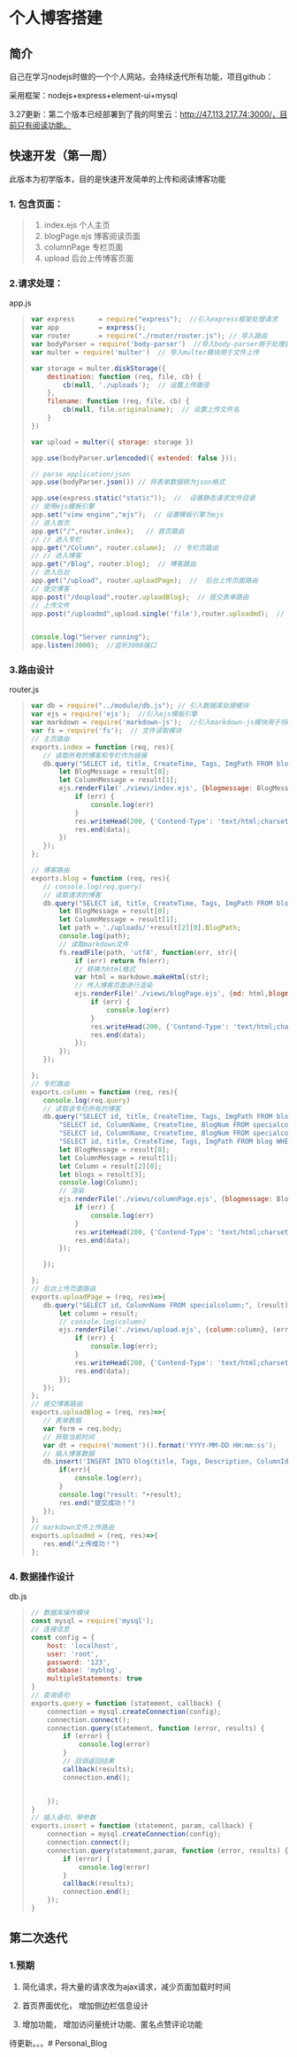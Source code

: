 # 个人博客搭建

## 简介

自己在学习nodejs时做的一个个人网站，会持续迭代所有功能，项目github：

采用框架：nodejs+express+element-ui+mysql

3.27更新：第二个版本已经部署到了我的阿里云：http://47.113.217.74:3000/，目前只有阅读功能。

## 快速开发（第一周）

此版本为初学版本，目的是快速开发简单的上传和阅读博客功能

### 1. 包含页面：

> 1. index.ejs 个人主页
> 2. blogPage.ejs 博客阅读页面
> 3. columnPage  专栏页面
> 4. upload 后台上传博客页面



###  2.请求处理：

app.js

> ```js
> var express      = require("express");  //引入express框架处理请求
> var app          = express();
> var router       = require("./router/router.js"); // 导入路由
> var bodyParser = require('body-parser')  //导入body-parser用于处理表单数据
> var multer = require('multer')  // 导入multer模块用于文件上传
> 
> var storage = multer.diskStorage({  
>     destination: function (req, file, cb) {
>         cb(null, './uploads');  // 设置上传路径
>     },
>     filename: function (req, file, cb) {
>         cb(null, file.originalname);  // 设置上传文件名
>     }
> })
> 
> var upload = multer({ storage: storage })  
> 
> app.use(bodyParser.urlencoded({ extended: false }));
> 
> // parse application/json
> app.use(bodyParser.json()) // 将表单数据转为json格式
> 
> app.use(express.static("static"));  //  设置静态请求文件目录
> // 使用ejs模板引擎
> app.set("view engine","ejs");  // 设置模板引擎为ejs
> // 进入首页
> app.get("/",router.index);   // 首页路由
> // // 进入专栏
> app.get("/Column", router.column);  // 专栏页路由
> // // 进入博客
> app.get("/Blog", router.blog);  // 博客路由
> // 进入后台
> app.get("/upload", router.uploadPage);  //  后台上传页面路由
> // 提交博客
> app.post("/doupload",router.uploadBlog);  // 提交表单路由
> // 上传文件
> app.post("/uploadmd",upload.single('file'),router.uploadmd);  // 上传文件路由
> 
> 
> console.log("Server running");
> app.listen(3000);  //监听3000端口
> ```

### 3.路由设计

router.js

>```js
>var db = require("../module/db.js"); // 引入数据库处理模块
>var ejs = require('ejs');  //引入ejs模板引擎
>var markdown = require('markdown-js');  //引入markdown-js模块用于将markdown转换为html进行渲染
>var fs = require('fs');  // 文件读取模块
>// 主页路由
>exports.index = function (req, res){
>    // 读取所有的博客和专栏作为链接
>    db.query("SELECT id, title, CreateTime, Tags, ImgPath FROM blog; SELECT id, ColumnName, CreateTime, BlogNum FROM specialcolumn;", (result)=>{ 
>        let BlogMessage = result[0];
>        let ColumnMessage = result[1];
>        ejs.renderFile('./views/index.ejs', {blogmessage: BlogMessage,columnmessage:ColumnMessage}, (err, data) => {
>            if (err) {
>                console.log(err)
>            }
>            res.writeHead(200, {'Contend-Type': 'text/html;charset="utf-8"'});
>            res.end(data);
>        })
>    });
>};
>
>// 博客路由
>exports.blog = function (req, res){
>    // console.log(req.query)
>    // 读取请求的博客
>    db.query("SELECT id, title, CreateTime, Tags, ImgPath FROM blog; SELECT id, ColumnName, CreateTime, BlogNum FROM specialcolumn;SELECT BlogPath FROM blog WHERE id="+req.query.id, (result)=>{
>        let BlogMessage = result[0];
>        let ColumnMessage = result[1];
>        let path = './uploads/'+result[2][0].BlogPath;
>        console.log(path);
>        // 读取markdown文件
>        fs.readFile(path, 'utf8', function(err, str){
>            if (err) return fn(err);
>            // 转换为html格式
>            var html = markdown.makeHtml(str);
>            // 传入博客页面进行渲染
>            ejs.renderFile('./views/blogPage.ejs', {md: html,blogmessage: BlogMessage,columnmessage:ColumnMessage}, (err, data) => {
>                if (err) {
>                    console.log(err)
>                }
>                res.writeHead(200, {'Contend-Type': 'text/html;charset="utf-8"'});
>                res.end(data);
>            });
>        });
>    });
>
>};
>// 专栏路由
>exports.column = function (req, res){
>    console.log(req.query)
>    // 读取该专栏所有的博客
>    db.query("SELECT id, title, CreateTime, Tags, ImgPath FROM blog; " +
>        "SELECT id, ColumnName, CreateTime, BlogNum FROM specialcolumn;" +
>        "SELECT id, ColumnName, CreateTime, BlogNum FROM specialcolumn WHERE id="+req.query.id+";"+
>        "SELECT id, title, CreateTime, Tags, ImgPath FROM blog WHERE ColumnId="+req.query.id, (result)=>{
>        let BlogMessage = result[0];
>        let ColumnMessage = result[1];
>        let Column = result[2][0];
>        let blogs = result[3];
>        console.log(Column);
>        // 渲染
>        ejs.renderFile('./views/columnPage.ejs', {blogmessage: BlogMessage,columnmessage:ColumnMessage,column:Column,blogs:blogs}, (err, data) => {
>            if (err) {
>                console.log(err)
>            }
>            res.writeHead(200, {'Contend-Type': 'text/html;charset="utf-8"'});
>            res.end(data);
>        });
>
>    });
>
>};
>// 后台上传页面路由
>exports.uploadPage = (req, res)=>{
>    db.query("SELECT id, ColumnName FROM specialcolumn;", (result)=> {
>        let column = result;
>        // console.log(column)
>        ejs.renderFile('./views/upload.ejs', {column:column}, (err, data) => {
>            if (err) {
>                console.log(err);
>            }
>            res.writeHead(200, {'Contend-Type': 'text/html;charset="utf-8"'});
>            res.end(data);
>        });
>    });
>};
>// 提交博客路由
>exports.uploadBlog = (req, res)=>{
>    // 表单数据
>    var form = req.body;
>    // 获取当前时间
>    var dt = require('moment')().format('YYYY-MM-DD HH:mm:ss');
>    // 插入博客数据
>    db.insert('INSERT INTO blog(title, Tags, Description, ColumnId, CreateTime, BlogPath)VALUES (?,?,?,?,?,?);UPDATE specialcolumn SET BlogNum=BlogNum+1 WHERE id='+form.columnId,[form.title, form.tag, form.desc, form.columnId,dt, form.mdfile], (err, result)=> {
>        if(err){
>            console.log(err);
>        }
>        console.log("result: "+result);
>        res.end("提交成功！")
>    });
>};
>// markdown文件上传路由
>exports.uploadmd = (req, res)=>{
>    res.end("上传成功！")
>};
>```

### 4. 数据操作设计

db.js

> ```js
> // 数据库操作模块
> const mysql = require('mysql');
> // 连接信息
> const config = {
>     host: 'localhost',
>     user: 'root',
>     password: '123',
>     database: 'myblog',
>     multipleStatements: true
> }
> // 查询语句
> exports.query = function (statement, callback) {
>     connection = mysql.createConnection(config);
>     connection.connect();
>     connection.query(statement, function (error, results) {
>         if (error) {
>             console.log(error)
>         }
>         // 回调返回结果
>         callback(results);
>         connection.end();
> 
> 
>     });
> }
> // 插入语句，带参数
> exports.insert = function (statement, param, callback) {
>     connection = mysql.createConnection(config);
>     connection.connect();
>     connection.query(statement,param, function (error, results) {
>         if (error) {
>             console.log(error)
>         }
>         callback(results);
>         connection.end();
>     });
> }
> ```

## 第二次迭代

### 1.预期

1. 简化请求，将大量的请求改为ajax请求，减少页面加载时时间

2. 首页界面优化， 增加侧边栏信息设计
3. 增加功能， 增加访问量统计功能、匿名点赞评论功能

待更新。。。# Personal_Blog

